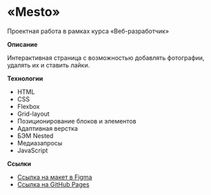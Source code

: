 # «Mesto»
Проектная работа в рамках курса «Веб-разработчик»


**Описание**

Интерактивная страница с возможностью добавлять фотографии, удалять их и ставить лайки.


**Технологии**
* HTML
* CSS
* Flexbox
* Grid-layout
* Позиционирование блоков и элементов
* Адаптивная верстка
* БЭМ Nested
* Медиазапросы
* JavaScript


**Ссылки**

* [Ссылка на макет в Figma](https://www.figma.com/file/2cn9N9jSkmxD84oJik7xL7/JavaScript.-Sprint-4?node-id=0%3A1)
* [Ссылка на GitHub Pages](https://yambikov.github.io/mesto/)